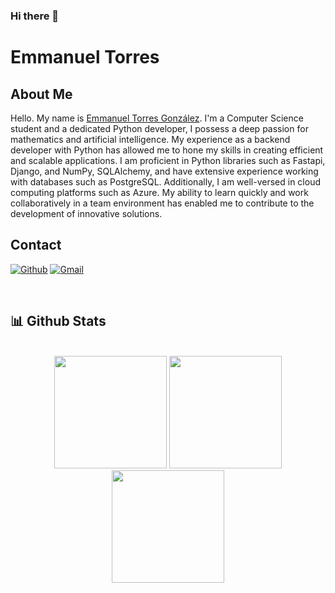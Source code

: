### Hi there 👋

# Emmanuel Torres

## About Me

Hello. My name is [Emmanuel Torres González](https://github.com/manu-tgz/). I'm a Computer Science student and a dedicated Python developer, I possess a deep passion for mathematics and artificial intelligence. My experience as a backend developer with Python has allowed me to hone my skills in creating efficient and scalable applications. I am proficient in Python libraries such as Fastapi, Django, and NumPy, SQLAlchemy, and have extensive experience working with databases such as PostgreSQL. Additionally, I am well-versed in cloud computing platforms such as Azure. My ability to learn quickly and work collaboratively in a team environment has enabled me to contribute to the development of innovative solutions.

## Contact

[<img alt="Github" src="https://img.shields.io/badge/GitHub-%2312100E.svg?&style=for-the-badge&logo=Github&logoColor=white" />](https://github.com/manu-tgz/) [<img alt="Gmail" src="https://img.shields.io/badge/Gmail-D14836?style=for-the-badge&logo=gmail&logoColor=white" />](mailto:emmaueltorrestdad@gmail.com)

<br />

## 📊 Github Stats

<br />

<div align="center">
  <img height="180em" src="https://github-readme-stats.vercel.app/api?username=manu-tgz&include_all_commits=true&show_icons=true&include_all_commits=true&count_private=true&bg_color=000011&title_color=ebc634&text_color=efefef&icon_color=ff4642&line_height=34"/>
  <img height="180em" src="https://streak-stats.demolab.com/?user=manu-tgz&theme=great-gatsby" />
  <img height="180em" src="https://github-readme-stats.vercel.app/api/top-langs?username=manu-tgz&show_icons=true&locale=en&layout=compact&bg_color=000011&title_color=ebc634&text_color=efefef"/>
</div>


<!--
**manu-tgz/manu-tgz** is a ✨ _special_ ✨ repository because its `README.md` (this file) appears on your GitHub profile.

Here are some ideas to get you started:

- 🔭 I’m currently working on ...
- 🌱 I’m currently learning ...
- 👯 I’m looking to collaborate on ...
- 🤔 I’m looking for help with ...
- 💬 Ask me about ...
- 📫 How to reach me: ...
- 😄 Pronouns: ...
- ⚡ Fun fact: ...
-->
